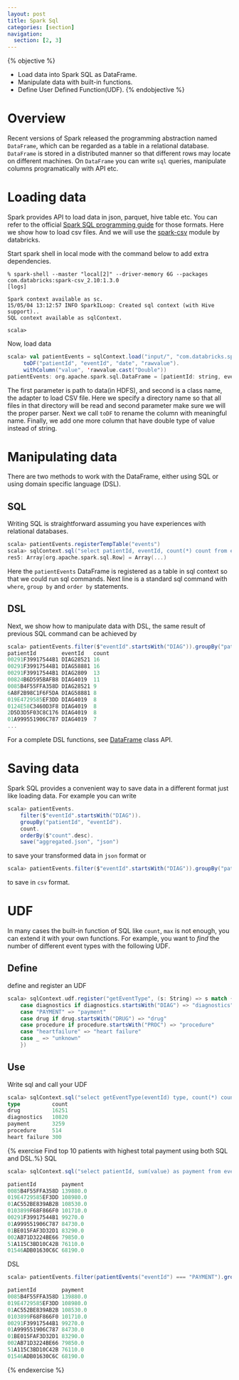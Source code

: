 ```yaml
---
layout: post
title: Spark Sql
categories: [section]
navigation:
  section: [2, 3]
---
```

{% objective %}
- Load data into Spark SQL as DataFrame.
- Manipulate data with built-in functions.
- Define User Defined Function(UDF).
{% endobjective %}

# Overview
Recent versions of Spark released the programming abstraction named `DataFrame`, which can be regarded as a table in a relational database. `DataFrame` is stored in a distributed manner so that different rows may locate on different machines. On `DataFrame` you can write `sql` queries, manipulate columns programatically with API etc.

# Loading data
Spark provides API to load data in json, parquet, hive table etc. You can refer to the official [Spark SQL programming guide](https://spark.apache.org/docs/latest/sql-programming-guide.html#data-sources) for those formats. Here we show how to load csv files. And we will use the [spark-csv](https://github.com/databricks/spark-csv) module by databricks.

Start spark shell in local mode with the command below to add extra dependencies.

```
% spark-shell --master "local[2]" --driver-memory 6G --packages com.databricks:spark-csv_2.10:1.3.0
[logs]

Spark context available as sc.
15/05/04 13:12:57 INFO SparkILoop: Created sql context (with Hive support)..
SQL context available as sqlContext.

scala> 
```

Now, load data
```scala
scala> val patientEvents = sqlContext.load("input/", "com.databricks.spark.csv").
     toDF("patientId", "eventId", "date", "rawvalue").
     withColumn("value", 'rawvalue.cast("Double"))
patientEvents: org.apache.spark.sql.DataFrame = [patientId: string, eventId: string, date: string, rawvalue: string, value: double]
```
The first parameter is path to data(in HDFS), and second is a class name, the adapter to load CSV file. Here we specify a directory name so that all files in that directory will be read and second parameter make sure we will the proper parser. Next we call `toDF` to rename the column with meaningful name. Finally, we add one more column that have double type of value instead of string.

# Manipulating data
There are two methods to work with the DataFrame, either using SQL or using domain specific language (DSL). 
## SQL
Writing SQL is straightforward assuming you have experiences with relational databases.
```scala
scala> patientEvents.registerTempTable("events")
scala> sqlContext.sql("select patientId, eventId, count(*) count from events where eventId like 'DIAG%' group by patientId, eventId order by count desc").collect
res5: Array[org.apache.spark.sql.Row] = Array(...)
```
Here the `patientEvents` DataFrame is registered as a table in sql context so that we could run sql commands. Next line is a standard sql command with `where`, `group by` and `order by` statements.
## DSL
Next, we show how to manipulate data with DSL, the same result of previous SQL command can be achieved by
```scala
scala> patientEvents.filter($"eventId".startsWith("DIAG")).groupBy("patientId", "eventId").count.orderBy($"count".desc).show
patientId        eventId   count
00291F39917544B1 DIAG28521 16   
00291F39917544B1 DIAG58881 16   
00291F39917544B1 DIAG2809  13   
00824B6D595BAFB8 DIAG4019  11   
0085B4F55FFA358D DIAG28521 9    
6A8F2B98C1F6F5DA DIAG58881 8    
019E4729585EF3DD DIAG4019  8    
0124E58C3460D3F8 DIAG4019  8    
2D5D3D5F03C8C176 DIAG4019  8    
01A999551906C787 DIAG4019  7    
...
```
For a complete DSL functions, see [DataFrame](http://spark.apache.org/docs/latest/api/scala/index.html#org.apache.spark.sql.DataFrame) class API.

# Saving data
Spark SQL provides a convenient way to save data in a different format just like loading data. For example you can write 

```scala
scala> patientEvents.
    filter($"eventId".startsWith("DIAG")).
    groupBy("patientId", "eventId").
    count.
    orderBy($"count".desc).
    save("aggregated.json", "json")
```
to save your transformed data in `json` format or

```scala
scala> patientEvents.filter($"eventId".startsWith("DIAG")).groupBy("patientId", "eventId").count.orderBy($"count".desc).save("aggregated.csv", "com.databricks.spark.csv")
```
to save  in `csv` format.

# UDF
In many cases the built-in function of SQL like `count`, `max` is not enough, you can extend it with your own functions. For example, you want to _find_ the number of different event types with the following UDF.

## Define
define and register an UDF
```scala
scala> sqlContext.udf.register("getEventType", (s: String) => s match {
    case diagnostics if diagnostics.startsWith("DIAG") => "diagnostics"
    case "PAYMENT" => "payment"
    case drug if drug.startsWith("DRUG") => "drug"
    case procedure if procedure.startsWith("PROC") => "procedure"
    case "heartfailure" => "heart failure"
    case _ => "unknown"
    })
```

## Use
Write sql and call your UDF

```scala
scala> sqlContext.sql("select getEventType(eventId) type, count(*) count from events group by getEventType(eventId) order by count desc").show
type          count
drug          16251
diagnostics   10820
payment       3259 
procedure     514  
heart failure 300  
```

{% exercise Find top 10 patients with highest total payment using both SQL and DSL.%}
SQL
```scala
scala> sqlContext.sql("select patientId, sum(value) as payment from events where eventId = 'PAYMENT' group by patientId order by payment desc limit 10").show

patientId        payment
0085B4F55FFA358D 139880.0
019E4729585EF3DD 108980.0
01AC552BE839AB2B 108530.0
0103899F68F866F0 101710.0
00291F39917544B1 99270.0
01A999551906C787 84730.0
01BE015FAF3D32D1 83290.0
002AB71D3224BE66 79850.0
51A115C3BD10C42B 76110.0
01546ADB01630C6C 68190.0
```
DSL
```scala
scala> patientEvents.filter(patientEvents("eventId") === "PAYMENT").groupBy("patientId").agg("value" -> "sum").withColumnRenamed("sum(value)", "payment").orderBy($"payment".desc).show(10)

patientId        payment
0085B4F55FFA358D 139880.0
019E4729585EF3DD 108980.0
01AC552BE839AB2B 108530.0
0103899F68F866F0 101710.0
00291F39917544B1 99270.0
01A999551906C787 84730.0
01BE015FAF3D32D1 83290.0
002AB71D3224BE66 79850.0
51A115C3BD10C42B 76110.0
01546ADB01630C6C 68190.0
```
{% endexercise %}

